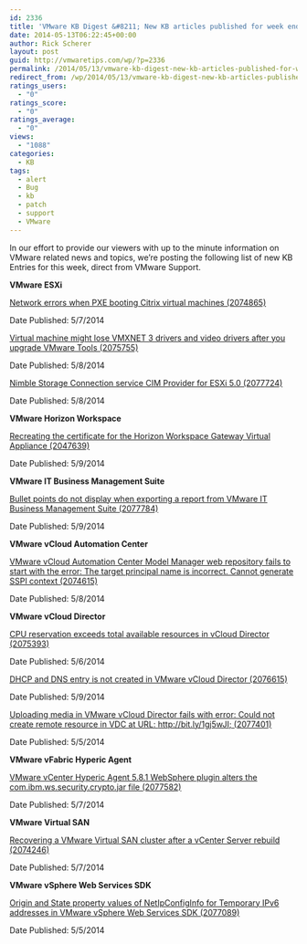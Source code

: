 ```yaml
---
id: 2336
title: 'VMware KB Digest &#8211; New KB articles published for week ending 5/10/14'
date: 2014-05-13T06:22:45+00:00
author: Rick Scherer
layout: post
guid: http://vmwaretips.com/wp/?p=2336
permalink: /2014/05/13/vmware-kb-digest-new-kb-articles-published-for-week-ending-51014/
redirect_from: /wp/2014/05/13/vmware-kb-digest-new-kb-articles-published-for-week-ending-51014/
ratings_users:
  - "0"
ratings_score:
  - "0"
ratings_average:
  - "0"
views:
  - "1088"
categories:
  - KB
tags:
  - alert
  - Bug
  - kb
  - patch
  - support
  - VMware
---
```

In our effort to provide our viewers with up to the minute information on VMware related news and topics, we&#8217;re posting the following list of new KB Entries for this week, direct from VMware Support.



**VMware ESXi**
  
[Network errors when PXE booting Citrix virtual machines (2074865)](http://bit.ly/RC6bu6)
  
Date Published: 5/7/2014
  
[Virtual machine might lose VMXNET 3 drivers and video drivers after you upgrade VMware Tools (2075755)](http://bit.ly/1gj5tNQ)
  
Date Published: 5/8/2014
  
[Nimble Storage Connection service CIM Provider for ESXi 5.0 (2077724)](http://bit.ly/RC6bu7)
  
Date Published: 5/8/2014

**VMware Horizon Workspace**
  
[Recreating the certificate for the Horizon Workspace Gateway Virtual Appliance (2047639)](http://bit.ly/1gj5tNT)
  
Date Published: 5/9/2014

**VMware IT Business Management Suite**
  
[Bullet points do not display when exporting a report from VMware IT Business Management Suite (2077784)](http://bit.ly/RC6dSu)
  
Date Published: 5/9/2014

**VMware vCloud Automation Center**
  
[VMware vCloud Automation Center Model Manager web repository fails to start with the error: The target principal name is incorrect. Cannot generate SSPI context (2074615)](http://bit.ly/RC6bKk)
  
Date Published: 5/8/2014

**VMware vCloud Director**
  
[CPU reservation exceeds total available resources in vCloud Director (2075393)](http://bit.ly/RC6bKl)
  
Date Published: 5/6/2014
  
[DHCP and DNS entry is not created in VMware vCloud Director (2076615)](http://bit.ly/1gj5wJC)
  
Date Published: 5/9/2014
  
[Uploading media in VMware vCloud Director fails with error: Could not create remote resource in VDC at URL: http://bit.ly/1gj5wJI; (2077401)](http://bit.ly/RC6dSw)
  
Date Published: 5/5/2014

**VMware vFabric Hyperic Agent**
  
[VMware vCenter Hyperic Agent 5.8.1 WebSphere plugin alters the com.ibm.ws.security.crypto.jar file (2077582)](http://bit.ly/1gj5tNZ)
  
Date Published: 5/7/2014

**VMware Virtual SAN**
  
[Recovering a VMware Virtual SAN cluster after a vCenter Server rebuild (2074246)](http://bit.ly/1gj5wJL)
  
Date Published: 5/7/2014

**VMware vSphere Web Services SDK**
  
[Origin and State property values of NetIpConfigInfo for Temporary IPv6 addresses in VMware vSphere Web Services SDK (2077089)](http://bit.ly/1gj5tO4)
  
Date Published: 5/5/2014